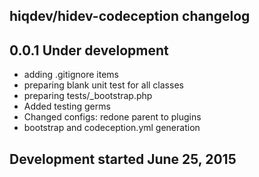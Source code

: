 hiqdev/hidev-codeception changelog
----------------------------------

## 0.0.1 Under development

- adding .gitignore items
- preparing blank unit test for all classes
- preparing tests/_bootstrap.php
- Added testing germs
- Changed configs: redone parent to plugins
- bootstrap and codeception.yml generation

## Development started June 25, 2015

